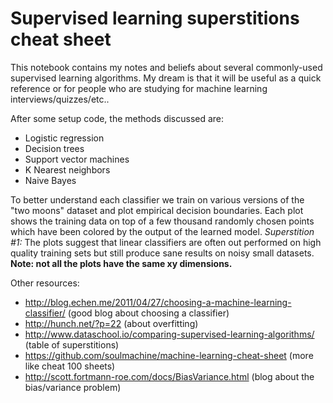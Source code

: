 # Supervised learning superstitions cheat sheet

This notebook contains my notes and beliefs about several commonly-used supervised learning algorithms. My dream is that it will be useful as a quick reference or for people who are studying for machine learning interviews/quizzes/etc..

After some setup code, the methods discussed are:
+ Logistic regression
+ Decision trees
+ Support vector machines
+ K Nearest neighbors
+ Naive Bayes

To better understand each classifier we train on various versions of the "two moons" dataset and plot empirical decision boundaries. Each plot shows the training data on top of a few thousand randomly chosen points which have been colored by the output of the learned model. *Superstition #1:* The plots suggest that linear classifiers are often out performed on high quality training sets but still produce sane results on noisy small datasets. **Note: not all the plots have the same
xy dimensions.**

Other resources:
+ http://blog.echen.me/2011/04/27/choosing-a-machine-learning-classifier/ (good blog about choosing a classifier)
+ http://hunch.net/?p=22 (about overfitting)
+ http://www.dataschool.io/comparing-supervised-learning-algorithms/ (table of superstitions)
+ https://github.com/soulmachine/machine-learning-cheat-sheet (more like cheat 100 sheets)
+ http://scott.fortmann-roe.com/docs/BiasVariance.html (blog about the bias/variance problem)
